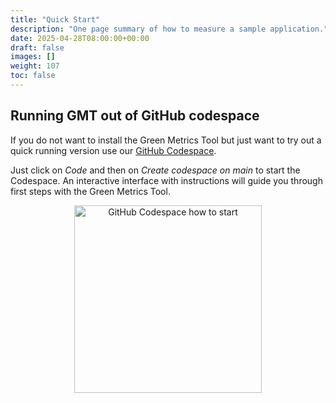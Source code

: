 ```yaml
---
title: "Quick Start"
description: "One page summary of how to measure a sample application."
date: 2025-04-28T08:00:00+00:00
draft: false
images: []
weight: 107
toc: false
---
```


## Running GMT out of GitHub codespace

If you do not want to install the Green Metrics Tool but just want to try out a quick running version use our [GitHub Codespace](https://github.com/green-coding-solutions/green-metrics-tool/).

Just click on *Code* and then on *Create codespace on main* to start the Codespace. An interactive interface with instructions will guide you through first steps with the Green Metrics Tool.

<center><img style="width: 300px;" src="/img/codespace.webp" alt="GitHub Codespace how to start"></center>
